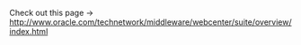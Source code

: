 Check out this page -> http://www.oracle.com/technetwork/middleware/webcenter/suite/overview/index.html